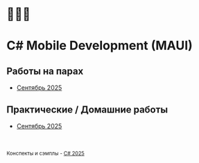 # 🥨🥨🥨

# C# Mobile Development (MAUI)

## Работы на парах

* [Сентябрь 2025](classwork/2025.09)

## Практические / Домашние работы

* [Сентябрь 2025](homework/2025.09)

<br/> <br/> <!--patapim -->
<sub>Конспекты и сэмплы - [C# 2025](https://github.com/rotat1ck/cs-assignments)</sub>
